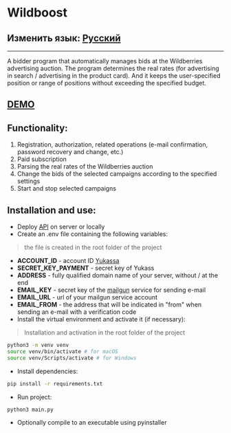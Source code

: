 # Wildboost
## Изменить язык: [Русский](README.md)
***
A bidder program that automatically manages bids at the Wildberries advertising auction. The program determines the real rates (for advertising in search / advertising in the product card). And it keeps the user-specified position or range of positions without exceeding the specified budget.
## [DEMO](README.demo.md)
## Functionality:
1. Registration, authorization, related operations (e-mail confirmation, password recovery and change, etc.)
2. Paid subscription
3. Parsing the real rates of the Wildberries auction
4. Change the bids of the selected campaigns according to the specified settings
5. Start and stop selected campaigns
## Installation and use:
- Deploy [API](https://github.com/dyanashek/Wildboost-api) on server or locally
- Create an .env file containing the following variables:
> the file is created in the root folder of the project
   - **ACCOUNT_ID** - account ID [Yukassa](https://yookassa.ru/my/payments)
   - **SECRET_KEY_PAYMENT** - secret key of Yukass
   - **ADDRESS** - fully qualified domain name of your server, without / at the end
   - **EMAIL_KEY** - secret key of the [mailgun](https://app.mailgun.com/mg/dashboard) service for sending e-mail
   - **EMAIL_URL** - url of your mailgun service account
   - **EMAIL_FROM** - the address that will be indicated in "from" when sending an e-mail with a verification code
- Install the virtual environment and activate it (if necessary):
> Installation and activation in the root folder of the project
```sh
python3 -m venv venv
source venv/bin/activate # for macOS
source venv/Scripts/activate # for Windows
```
- Install dependencies:
```sh
pip install -r requirements.txt
```
- Run project:
```sh
python3 main.py
```
- Optionally compile to an executable using pyinstaller